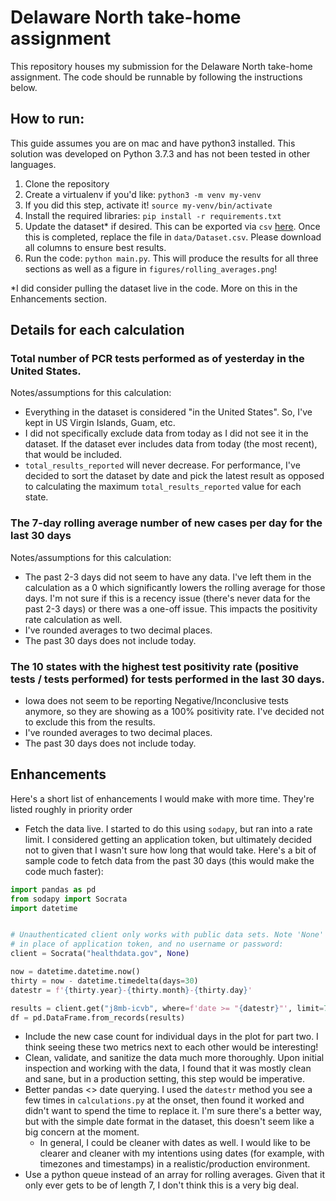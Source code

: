 # Delaware North take-home assignment
This repository houses my submission for the Delaware North take-home assignment. The code should be runnable by following the instructions below.

## How to run:

This guide assumes you are on mac and have python3 installed. This solution was developed on Python 3.7.3 and has not been tested in other languages.

1. Clone the repository
1. Create a virtualenv if you'd like: `python3 -m venv my-venv`
  1. If you did this step, activate it! `source my-venv/bin/activate`
1. Install the required libraries: `pip install -r requirements.txt`
1. Update the dataset* if desired. This can be exported via `csv` [here](https://healthdata.gov/dataset/COVID-19-Diagnostic-Laboratory-Testing-PCR-Testing/j8mb-icvb/explore/query/SELECT%0A%20%20%60state%60%2C%0A%20%20%60state_name%60%2C%0A%20%20%60state_fips%60%2C%0A%20%20%60fema_region%60%2C%0A%20%20%60overall_outcome%60%2C%0A%20%20%60date%60%2C%0A%20%20%60new_results_reported%60%2C%0A%20%20%60total_results_reported%60%2C%0A%20%20%60geocoded_state%60/page/filter). Once this is completed, replace the file in `data/Dataset.csv`. Please download all columns to ensure best results.
1. Run the code: `python main.py`. This will produce the results for all three sections as well as a figure in `figures/rolling_averages.png`!

\*I did consider pulling the dataset live in the code. More on this in the Enhancements section.

## Details for each calculation

### Total number of PCR tests performed as of yesterday in the United States.

Notes/assumptions for this calculation:

* Everything in the dataset is considered "in the United States". So, I've kept in US Virgin Islands, Guam, etc.
* I did not specifically exclude data from today as I did not see it in the dataset. If the dataset ever includes data from today (the most recent), that would be included.
* `total_results_reported` will never decrease. For performance, I've decided to sort the dataset by date and pick the latest result as opposed to calculating the maximum `total_results_reported` value for each state.

### The 7-day rolling average number of new cases per day for the last 30 days

Notes/assumptions for this calculation:

* The past 2-3 days did not seem to have any data. I've left them in the calculation as a 0 which significantly lowers the rolling average for those days. I'm not sure if this is a recency issue (there's never data for the past 2-3 days) or there was a one-off issue. This impacts the positivity rate calculation as well.
* I've rounded averages to two decimal places.
* The past 30 days does not include today.

### The 10 states with the highest test positivity rate (positive tests / tests performed) for tests performed in the last 30 days.

* Iowa does not seem to be reporting Negative/Inconclusive tests anymore, so they are showing as a 100% positivity rate. I've decided not to exclude this from the results.
* I've rounded averages to two decimal places.
* The past 30 days does not include today.

## Enhancements

Here's a short list of enhancements I would make with more time. They're listed roughly in priority order

* Fetch the data live. I started to do this using `sodapy`, but ran into a rate limit. I considered getting an application token, but ultimately decided not to given that I wasn't sure how long that would take. Here's a bit of sample code to fetch data from the past 30 days (this would make the code much faster):
```python
import pandas as pd
from sodapy import Socrata
import datetime


# Unauthenticated client only works with public data sets. Note 'None'
# in place of application token, and no username or password:
client = Socrata("healthdata.gov", None)

now = datetime.datetime.now()
thirty = now - datetime.timedelta(days=30)
datestr = f'{thirty.year}-{thirty.month}-{thirty.day}' 

results = client.get("j8mb-icvb", where=f'date >= "{datestr}"', limit=7000)
df = pd.DataFrame.from_records(results)
```
* Include the new case count for individual days in the plot for part two. I think seeing these two metrics next to each other would be interesting!
* Clean, validate, and sanitize the data much more thoroughly. Upon initial inspection and working with the data, I found that it was mostly clean and sane, but in a production setting, this step would be imperative.
* Better pandas <> date querying. I used the `datestr` method you see a few times in `calculations.py` at the onset, then found it worked and didn't want to spend the time to replace it. I'm sure there's a better way, but with the simple date format in the dataset, this doesn't seem like a big concern at the moment.
  * In general, I could be cleaner with dates as well. I would like to be clearer and cleaner with my intentions using dates (for example, with timezones and timestamps) in a realistic/production environment.
* Use a python queue instead of an array for rolling averages. Given that it only ever gets to be of length 7, I don't think this is a very big deal.
